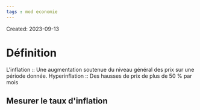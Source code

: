 ```yaml
---
tags : mod economie
---
```

Created: 2023-09-13

# Définition
L'inflation :: Une augmentation soutenue du niveau général des prix sur une période donnée.
Hyperinflation :: Des hausses de prix de plus de 50 % par mois

## **Mesurer le taux d'inflation**
